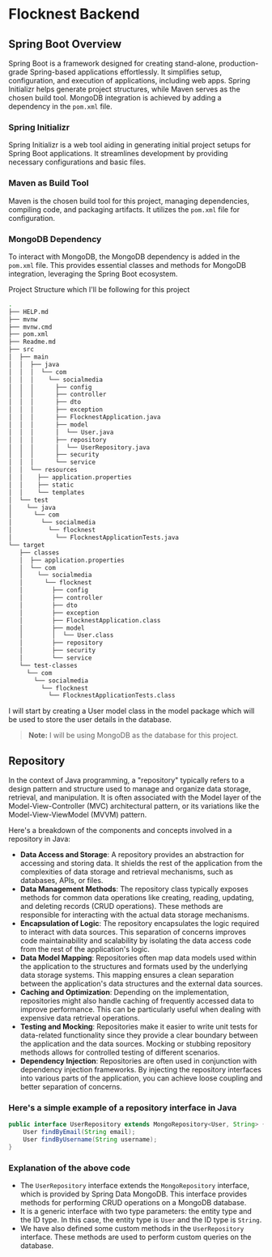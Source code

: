 <!-- MD041/first-line-heading/first-line-h1: First line in a file should be a top-level heading -->

# Flocknest Backend

## Spring Boot Overview

Spring Boot is a framework designed for creating stand-alone, production-grade Spring-based applications effortlessly. It simplifies setup, configuration, and execution of applications, including web apps. Spring Initializr helps generate project structures, while Maven serves as the chosen build tool. MongoDB integration is achieved by adding a dependency in the `pom.xml` file.

### Spring Initializr

Spring Initializr is a web tool aiding in generating initial project setups for Spring Boot applications. It streamlines development by providing necessary configurations and basic files.

### Maven as Build Tool

Maven is the chosen build tool for this project, managing dependencies, compiling code, and packaging artifacts. It utilizes the `pom.xml` file for configuration.

### MongoDB Dependency

To interact with MongoDB, the MongoDB dependency is added in the `pom.xml` file. This provides essential classes and methods for MongoDB integration, leveraging the Spring Boot ecosystem.

Project Structure which I'll be following for this project

```bash
.
├── HELP.md
├── mvnw
├── mvnw.cmd
├── pom.xml
├── Readme.md
├── src
│  ├── main
│  │  ├── java
│  │  │  └── com
│  │  │    └── socialmedia
│  │  │      ├── config
│  │  │      ├── controller
│  │  │      ├── dto
│  │  │      ├── exception
│  │  │      ├── FlocknestApplication.java
│  │  │      ├── model
│  │  │      │  └── User.java
│  │  │      ├── repository
│  │  │      │  └── UserRepository.java
│  │  │      ├── security
│  │  │      └── service
│  │  └── resources
│  │    ├── application.properties
│  │    ├── static
│  │    └── templates
│  └── test
│    └── java
│      └── com
│        └── socialmedia
│          └── flocknest
│            └── FlocknestApplicationTests.java
└── target
   ├── classes
   │  ├── application.properties
   │  └── com
   │    └── socialmedia
   │      └── flocknest
   │        ├── config
   │        ├── controller
   │        ├── dto
   │        ├── exception
   │        ├── FlocknestApplication.class
   │        ├── model
   │        │  └── User.class
   │        ├── repository
   │        ├── security
   │        └── service
   └── test-classes
     └── com
       └── socialmedia
         └── flocknest
           └── FlocknestApplicationTests.class

```

I will start by creating a User model class in the model package which will be used to store the user details in the database.

> **Note:** I will be using MongoDB as the database for this project.

## Repository

In the context of Java programming, a "repository" typically refers to a design pattern and structure used to manage and organize data storage, retrieval, and manipulation. It is often associated with the Model layer of the Model-View-Controller (MVC) architectural pattern, or its variations like the Model-View-ViewModel (MVVM) pattern.

Here's a breakdown of the components and concepts involved in a repository in Java:

- **Data Access and Storage**: A repository provides an abstraction for accessing and storing data. It shields the rest of the application from the complexities of data storage and retrieval mechanisms, such as databases, APIs, or files.
- **Data Management Methods**: The repository class typically exposes methods for common data operations like creating, reading, updating, and deleting records (CRUD operations). These methods are responsible for interacting with the actual data storage mechanisms.
- **Encapsulation of Logic**: The repository encapsulates the logic required to interact with data sources. This separation of concerns improves code maintainability and scalability by isolating the data access code from the rest of the application's logic.
- **Data Model Mapping**: Repositories often map data models used within the application to the structures and formats used by the underlying data storage systems. This mapping ensures a clean separation between the application's data structures and the external data sources.
- **Caching and Optimization**: Depending on the implementation, repositories might also handle caching of frequently accessed data to improve performance. This can be particularly useful when dealing with expensive data retrieval operations.
- **Testing and Mocking**: Repositories make it easier to write unit tests for data-related functionality since they provide a clear boundary between the application and the data sources. Mocking or stubbing repository methods allows for controlled testing of different scenarios.
- **Dependency Injection**: Repositories are often used in conjunction with dependency injection frameworks. By injecting the repository interfaces into various parts of the application, you can achieve loose coupling and better separation of concerns.

### Here's a simple example of a repository interface in Java

```java
public interface UserRepository extends MongoRepository<User, String> {
    User findByEmail(String email);
    User findByUsername(String username);
}
```

### Explanation of the above code

- The `UserRepository` interface extends the `MongoRepository` interface, which is provided by Spring Data MongoDB. This interface provides methods for performing CRUD operations on a MongoDB database.
- It is a generic interface with two type parameters: the entity type and the ID type. In this case, the entity type is `User` and the ID type is `String`.
- We have also defined some custom methods in the `UserRepository` interface. These methods are used to perform custom queries on the database.

